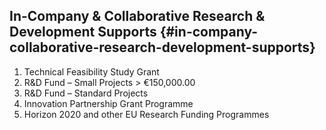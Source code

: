 ## In-Company & Collaborative Research & Development Supports {#in-company-collaborative-research-development-supports}

1.  Technical Feasibility Study Grant
2.  R&D Fund – Small Projects > €150,000.00
3.  R&D Fund – Standard Projects
4.  Innovation Partnership Grant Programme
5.  Horizon 2020 and other EU Research Funding Programmes